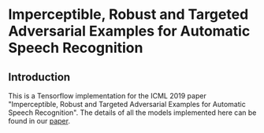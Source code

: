 # Imperceptible, Robust and Targeted Adversarial Examples for Automatic Speech Recognition

## Introduction
This is a Tensorflow implementation for the ICML 2019 paper "Imperceptible, Robust and Targeted Adversarial Examples for Automatic Speech Recognition". The details of all the models implemented here can be found in our [paper](http://proceedings.mlr.press/v97/qin19a.html).

